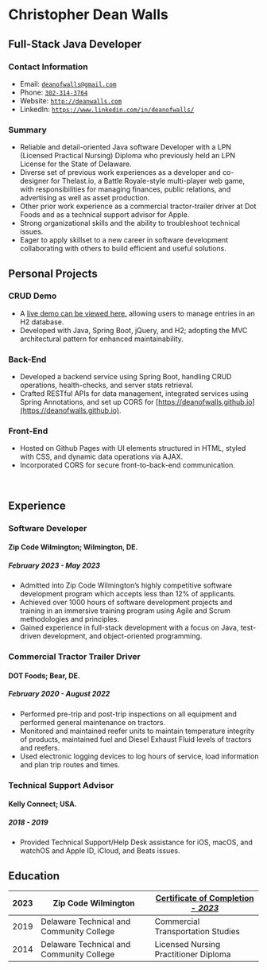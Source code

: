 <!-- <script src="http://code.jquery.com/jquery-1.4.2.min.js"></script> <script> var x = document.getElementsByClassName("site-footer-credits"); setTimeout(() => { x[0].remove(); }, 10); </script> -->

<div class="header-bar"></div>
 <link rel="stylesheet" type="text/css" media="all" href="./style.css" />
 <script>
    function downloadAsPDF() {
        // Assuming the PDF file is named 'sample.pdf' and resides in the same directory as your README.md
        window.location.href = 'resume.pdf';
    }
</script>
<meta property="og:title" content="Dean-Walls-Public-Portfolio" />

<!-- <button onclick="downloadAsPDF()">Download Resume As PDF</button> -->

# Christopher Dean Walls

## Full-Stack Java Developer

### Contact Information

* Email: [`deanofwalls@gmail.com`](mailto:deanofwalls@gmail.com)
* Phone: [`302-314-3764`](tel:+1-302-314-3764)
* Website: [`http://deanwalls.com`](http://deanwalls.com)
* LinkedIn: [`https://www.linkedin.com/in/deanofwalls/`](https://www.linkedin.com/in/deanofwalls/)

### Summary

* Reliable and detail-oriented Java software Developer with a LPN (Licensed Practical Nursing) Diploma who previously held an LPN License for the State of Delaware. 
* Diverse set of previous work experiences as a developer and co-designer for Thelast.io, a Battle Royale-style multi-player web game, with responsibilities for managing finances, public relations, and advertising as well as asset production. 
* Other prior work experience as a commercial tractor-trailer driver at Dot Foods and as a technical support advisor for Apple. 
* Strong organizational skills and the ability to troubleshoot technical issues. 
* Eager to apply skillset to a new career in software development collaborating with others to build efficient and useful solutions.

## Personal Projects

### CRUD Demo
  * A [live demo can be viewed here.](http://crud_demo.deanwalls.com) allowing users to manage entries in an H2 database. 
  * Developed with Java, Spring Boot, jQuery, and H2; adopting the MVC architectural pattern for enhanced maintainability. 

### Back-End
  * Developed a backend service using Spring Boot, handling CRUD operations, health-checks, and server stats retrieval.
  * Crafted RESTful APIs for data management, integrated services using Spring Annotations, and set up CORS for [https://deanofwalls.github.io](https://deanofwalls.github.io).


### Front-End
  * Hosted on Github Pages with UI elements structured in HTML, styled with CSS, and dynamic data operations via AJAX.
  * Incorporated CORS for secure front-to-back-end communication.

<div style="page-break-before: always;"></div>
<br class="print-only">

## Experience

### Software Developer

#### Zip Code Wilmington; Wilmington, DE.

##### February 2023 - May 2023

* Admitted into Zip Code Wilmington’s highly competitive software development program which accepts less than 12% of applicants.
* Achieved over 1000 hours of software development projects and training in an immersive training program using Agile and Scrum methodologies and principles.
* Gained experience in full-stack development with a focus on Java, test-driven development, and object-oriented programming.

### Commercial Tractor Trailer Driver

#### DOT Foods; Bear, DE.

##### February 2020 - August 2022

* Performed pre-trip and post-trip inspections on all equipment and performed general maintenance on tractors.
* Monitored and maintained reefer units to maintain temperature integrity of products, maintained fuel and Diesel Exhaust Fluid levels of tractors and reefers.
* Used electronic logging devices to log hours of service, load information and plan trip routes and times.

### Technical Support Advisor

#### Kelly Connect; USA.

##### 2018 - 2019

* Provided Technical Support/Help Desk assistance for iOS, macOS, and watchOS and Apple ID, iCloud, and Beats issues.

## Education

| 2023 | Zip Code Wilmington                     | [Certificate of Completion - *2023*](zipcode.pdf)                  |
|------|-----------------------------------------|--------------------------------------------------------------------|
| 2019 | Delaware Technical and Community College| Commercial Transportation Studies                                  |
| 2014 | Delaware Technical and Community College| Licensed Nursing Practitioner Diploma                              |


